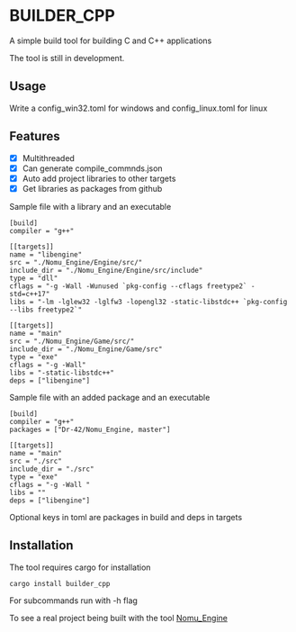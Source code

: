 # BUILDER_CPP

A simple build tool for building C and C++ applications

The tool is still in development.

## Usage
Write a config_win32.toml for windows and config_linux.toml for linux

## Features

- [x] Multithreaded
- [x] Can generate compile_commnds.json
- [x] Auto add project libraries to other targets
- [x] Get libraries as packages from github

Sample file with a library and an executable
```
[build]
compiler = "g++"

[[targets]]
name = "libengine"
src = "./Nomu_Engine/Engine/src/"
include_dir = "./Nomu_Engine/Engine/src/include"
type = "dll"
cflags = "-g -Wall -Wunused `pkg-config --cflags freetype2` -std=c++17"
libs = "-lm -lglew32 -lglfw3 -lopengl32 -static-libstdc++ `pkg-config --libs freetype2`"

[[targets]]
name = "main"
src = "./Nomu_Engine/Game/src/"
include_dir = "./Nomu_Engine/Game/src"
type = "exe"
cflags = "-g -Wall"
libs = "-static-libstdc++"
deps = ["libengine"]
```
Sample file with an added package and an executable
```
[build]
compiler = "g++"
packages = ["Dr-42/Nomu_Engine, master"]

[[targets]]
name = "main"
src = "./src"
include_dir = "./src"
type = "exe"
cflags = "-g -Wall "
libs = ""
deps = ["libengine"]
```

Optional keys in toml are packages in build and deps in targets

## Installation

The tool requires cargo for installation
```
cargo install builder_cpp
```
For subcommands run with -h flag

To see a real project being built with the tool
	[Nomu_Engine](https://github.com/Dr-42/Nomu_Engine)
